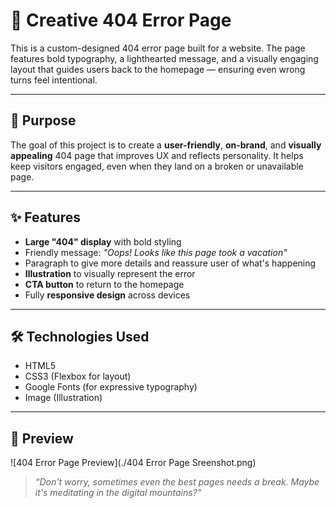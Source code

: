 # 🧭 Creative 404 Error Page 

This is a custom-designed 404 error page built for a website. The page features bold typography, a lighthearted message, and a visually engaging layout that guides users back to the homepage — ensuring even wrong turns feel intentional.

---

## 🎯 Purpose

The goal of this project is to create a **user-friendly**, **on-brand**, and **visually appealing** 404 page that improves UX and reflects personality. It helps keep visitors engaged, even when they land on a broken or unavailable page.

---

## ✨ Features

- **Large "404" display** with bold styling
- Friendly message: _"Oops! Looks like this page took a vacation"_
- Paragraph to give more details and reassure user of what's happening
- **Illustration** to visually represent the error
- **CTA button** to return to the homepage
- Fully **responsive design** across devices

---

## 🛠️ Technologies Used

- HTML5
- CSS3 (Flexbox for layout)
- Google Fonts (for expressive typography)
- Image (Illustration)

---

## 📸 Preview

![404 Error Page Preview](./404 Error Page Sreenshot.png)

> *“Don't worry, sometimes even the best pages needs a break. Maybe it's meditating in the digital mountains?”*
